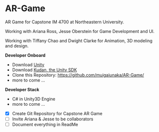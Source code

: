 # AR-Game
AR Game for Capstone IM 4700 at Northeastern University.

Working with Ariana Ross, Jesse Oberstein for Game Development and UI.

Working with Tiffany Chao and Dwight Clarke for Animation, 3D modeling and design.

**Developer Onboard**
- Download [Unity](https://unity3d.com/get-unity/download)
- Download [Kudan, the Unity SDK](https://www.kudan.eu/download/) 
- Clone this Repository: https://github.com/muigaiunaka/AR-Game/
- more to come ...

**Developer Stack**
- C# in Unity3D Engine
- more to come ...


- [x] Create Git Repository for Capstone AR Game
- [ ] Invite Ariana & Jesse to be collaborators
- [ ] Document everything in ReadMe

